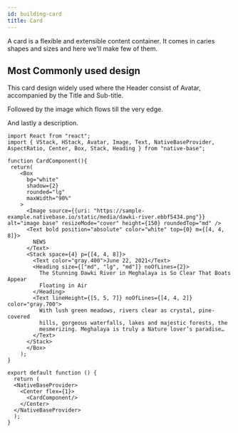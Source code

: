 ```yaml
---
id: building-card
title: Card
---
```


A card is a flexible and extensible content container. It comes in caries shapes and sizes and here we'll make few of them.

## Most Commonly used design

This card design widely used where the Header consist of Avatar, accompanied by the Title and Sub-title.

Followed by the image which flows till the very edge.

And lastly a description.

```SnackPlayer name=Card
import React from "react";
import { VStack, HStack, Avatar, Image, Text, NativeBaseProvider,
AspectRatio, Center, Box, Stack, Heading } from "native-base";

function CardComponent(){
 return(
    <Box
      bg="white"
      shadow={2}
      rounded="lg"
      maxWidth="90%"
    >
      <Image source={{uri: "https://sample-example.nativebase.io/static/media/dawki-river.ebbf5434.png"}} alt="image base" resizeMode="cover" height={150} roundedTop="md" />
      <Text bold position="absolute" color="white" top={0} m={[4, 4, 8]}>
        NEWS
      </Text>
      <Stack space={4} p={[4, 4, 8]}>
        <Text color="gray.400">June 22, 2021</Text>
        <Heading size={["md", "lg", "md"]} noOfLines={2}>
          The Stunning Dawki River in Meghalaya is So Clear That Boats Appear
          Floating in Air
        </Heading>
        <Text lineHeight={[5, 5, 7]} noOfLines={[4, 4, 2]} color="gray.700">
          With lush green meadows, rivers clear as crystal, pine-covered
          hills, gorgeous waterfalls, lakes and majestic forests, the
          mesmerizing. Meghalaya is truly a Nature lover’s paradise…
        </Text>
      </Stack>
      </Box>
    );
}

export default function () {
  return (
  <NativeBaseProvider>
    <Center flex={1}>
      <CardComponent/>
    </Center>
  </NativeBaseProvider>
  );
}
```
